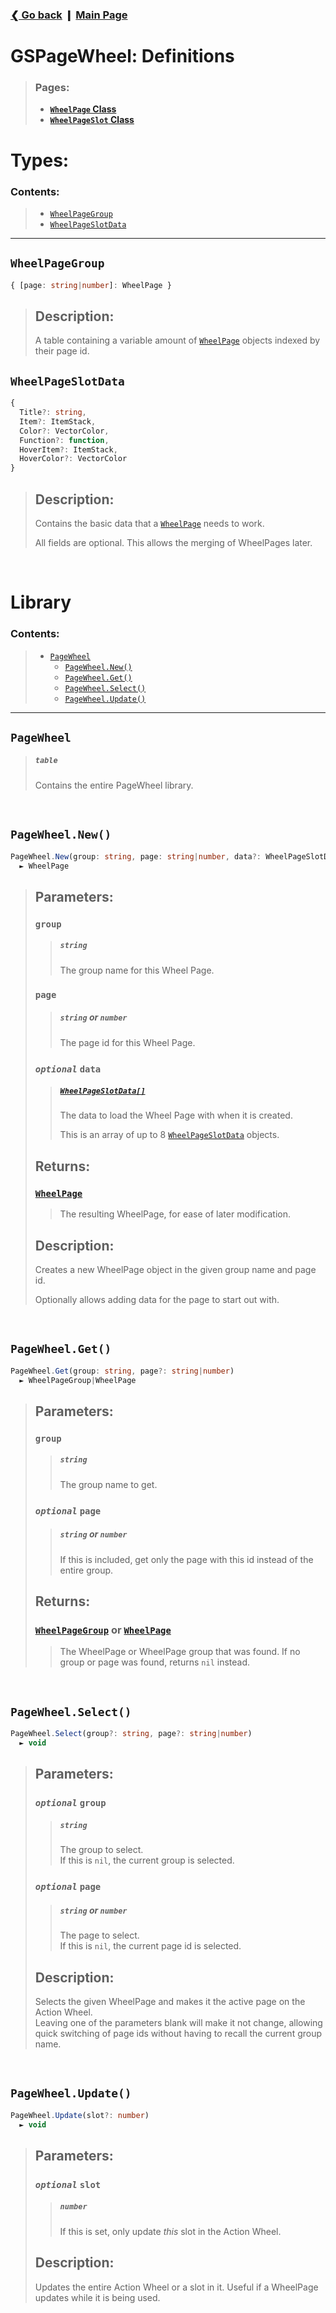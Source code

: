### [❮ Go back](../) ❙ [Main Page](./_main.md)

# GSPageWheel: Definitions
[@wpg]: #wheelpagegroup
[@wpsd]: #wheelpageslotdata
[#pw]: #pagewheel
[#pwn]: #pagewheelnew
[#pwg]: #pagewheelget
[#pws]: #pagewheelselect
[#pwu]: #pagewheelupdate

[dwp#wp]: ./defs/wheelpage.md#wheelpage

> ### Pages:
> * [**`WheelPage` Class**](./defs/wheelpage.md)
> * [**`WheelPageSlot` Class**](./defs/wheelpageslot.md)

# Types:
### Contents:
> * [`WheelPageGroup`][@wpg]
> * [`WheelPageSlotData`][@wpsd]
***

## `WheelPageGroup`
```ts
{ [page: string|number]: WheelPage }
```
> ## Description:
> A table containing a variable amount of [`WheelPage`][dwp#wp] objects indexed by their page id.

## `WheelPageSlotData`
```ts
{
  Title?: string,
  Item?: ItemStack,
  Color?: VectorColor,
  Function?: function,
  HoverItem?: ItemStack,
  HoverColor?: VectorColor
}
```
> ## Description:
> Contains the basic data that a [`WheelPage`][dwp#wp] needs to work.
>
> All fields are optional. This allows the merging of WheelPages later.

&nbsp;
# Library
### Contents:
> * [`PageWheel`][#pw]
>   * [`PageWheel.New()`][#pwn]
>   * [`PageWheel.Get()`][#pwg]
>   * [`PageWheel.Select()`][#pws]
>   * [`PageWheel.Update()`][#pwu]
***

## `PageWheel`
> ##### `table`
> Contains the entire PageWheel library.

&nbsp;
## `PageWheel.New()`
```ts
PageWheel.New(group: string, page: string|number, data?: WheelPageSlotData[])
  ► WheelPage
```
> ## Parameters:
> ### `group`
> > ##### `string`
> > The group name for this Wheel Page.
> ### `page`
> > ##### `string` **or** `number`
> > The page id for this Wheel Page.
> ### *`optional`* `data`
> > ##### [`WheelPageSlotData[]`][@wpsd]
> > The data to load the Wheel Page with when it is created.
> >
> > This is an array of up to 8 [`WheelPageSlotData`][@wpsd] objects.
> ## Returns:
> ### [`WheelPage`][dwp#wp]
> > The resulting WheelPage, for ease of later modification.
> ## Description:
> Creates a new WheelPage object in the given group name and page id.
>
> Optionally allows adding data for the page to start out with.

&nbsp;
## `PageWheel.Get()`
```ts
PageWheel.Get(group: string, page?: string|number)
  ► WheelPageGroup|WheelPage
```
> ## Parameters:
> ### `group`
> > ##### `string`
> > The group name to get.
> ### *`optional`* `page`
> > ##### `string` **or** `number`
> > If this is included, get only the page with this id instead of the entire group.
> ## Returns:
> ### [`WheelPageGroup`][@wpg] **or** [`WheelPage`][dwp#wp]
> > The WheelPage or WheelPage group that was found. If no group or page was found, returns `nil` instead.

&nbsp;
## `PageWheel.Select()`
```ts
PageWheel.Select(group?: string, page?: string|number)
  ► void
```
> ## Parameters:
> ### *`optional`* `group`
> > ##### `string`
> > The group to select.  
> > If this is `nil`, the current group is selected.
> ### *`optional`* `page`
> > ##### `string` **or** `number`
> > The page to select.  
> > If this is `nil`, the current page id is selected.
> ## Description:
> Selects the given WheelPage and makes it the active page on the Action Wheel.  
> Leaving one of the parameters blank will make it not change, allowing quick switching of page ids without having to recall the current group name.

&nbsp;
## `PageWheel.Update()`
```ts
PageWheel.Update(slot?: number)
  ► void
```
> ## Parameters:
> ### *`optional`* `slot`
> > ##### `number`
> > If this is set, only update *this* slot in the Action Wheel.
> ## Description:
> Updates the entire Action Wheel or a slot in it. Useful if a WheelPage updates while it is being used.
